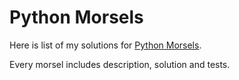 # Python Morsels

Here is list of my solutions for [Python Morsels](https://www.pythonmorsels.com).

Every morsel includes description, solution and tests.